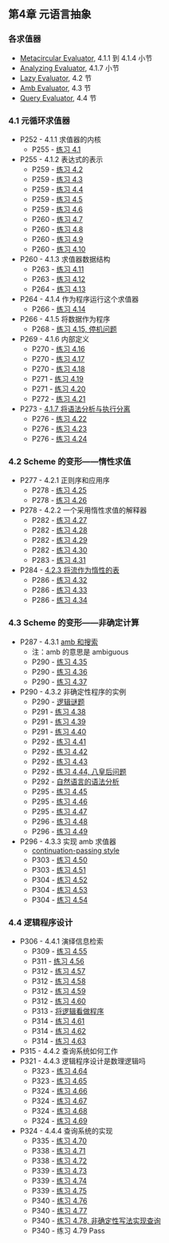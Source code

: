 ## 第4章 元语言抽象

### 各求值器

* [Metacircular Evaluator](./mceval.scm), 4.1.1 到 4.1.4 小节
* [Analyzing Evaluator](./analyzingmceval.scm), 4.1.7 小节
* [Lazy Evaluator](./lazyeval.scm), 4.2 节
* [Amb Evaluator](./ambeval.scm), 4.3 节
* [Query Evaluator](./queryeval.scm), 4.4 节

### 4.1 元循环求值器

* P252 - 4.1.1 求值器的内核
	* P255 - [练习 4.1](./exercise_4_1.md)
* P255 - 4.1.2 表达式的表示
	* P259 - [练习 4.2](./exercise_4_2.md)
	* P259 - [练习 4.3](./exercise_4_3.md)
	* P259 - [练习 4.4](./exercise_4_4.md)
	* P259 - [练习 4.5](./exercise_4_5.md)
	* P259 - [练习 4.6](./exercise_4_6.md)
	* P260 - [练习 4.7](./exercise_4_7.md)
	* P260 - [练习 4.8](./exercise_4_8.md)
	* P260 - [练习 4.9](./exercise_4_9.md)
	* P260 - [练习 4.10](./exercise_4_10.md)
* P260 - 4.1.3 求值器数据结构
	* P263 - [练习 4.11](./exercise_4_11.md)
	* P263 - [练习 4.12](./exercise_4_12.md)
	* P264 - [练习 4.13](./exercise_4_13.md)
* P264 - 4.1.4 作为程序运行这个求值器
	* P266 - [练习 4.14](./exercise_4_14.md)
* P266 - 4.1.5 将数据作为程序
	* P268 - [练习 4.15, 停机问题](./exercise_4_15.md)
* P269 - 4.1.6 内部定义
	* P270 - [练习 4.16](./exercise_4_16.md)
	* P270 - [练习 4.17](./exercise_4_17.md)
	* P270 - [练习 4.18](./exercise_4_18.md)
	* P271 - [练习 4.19](./exercise_4_19.md)
	* P271 - [练习 4.20](./exercise_4_20.md)
	* P272 - [练习 4.21](./exercise_4_21.md)
* P273 - [4.1.7 将语法分析与执行分离](./analyzingmceval.scm)
	* P276 - [练习 4.22](./exercise_4_22.md)
	* P276 - [练习 4.23](./exercise_4_23.md)
	* P276 - [练习 4.24](./exercise_4_24.md)

### 4.2 Scheme 的变形——惰性求值	

* P277 - 4.2.1 正则序和应用序
	* P278 - [练习 4.25](./exercise_4_25.md)
	* P278 - [练习 4.26](./exercise_4_26.md)
* P278 - 4.2.2 一个采用惰性求值的解释器
	* P282 - [练习 4.27](./exercise_4_27.md)
	* P282 - [练习 4.28](./exercise_4_28.md)
	* P282 - [练习 4.29](./exercise_4_29.md)
	* P282 - [练习 4.30](./exercise_4_30.md)
	* P283 - [练习 4.31](./exercise_4_31.scm)
* P284 - [4.2.3 将流作为惰性的表](./streams_as_lazy_list.scm)
	* P286 - [练习 4.32](./exercise_4_32.md)
	* P286 - [练习 4.33](./exercise_4_33.md)
	* P286 - [练习 4.34](./exercise_4_34.scm)

### 4.3 Scheme 的变形——非确定计算

* P287 - 4.3.1 [amb 和搜索](./amb_and_search.scm)
	* 注：amb 的意思是 ambiguous
	* P290 - [练习 4.35](./exercise_4_35.scm)
	* P290 - [练习 4.36](./exercise_4_36.md)
	* P290 - [练习 4.37](./exercise_4_37.md)
* P290 - 4.3.2 非确定性程序的实例
	* P290 - [逻辑谜题](./multiple_dwelling.scm)
	* P291 - [练习 4.38](./exercise_4_38.md)
	* P291 - [练习 4.39](./exercise_4_39.md)
	* P291 - [练习 4.40](./exercise_4_40.md)
	* P292 - [练习 4.41](./exercise_4_41.scm)
	* P292 - [练习 4.42](./exercise_4_42.scm)
	* P292 - [练习 4.43](./exercise_4_43.scm)
	* P292 - [练习 4.44, 八皇后问题](./exercise_4_44.scm)
	* P292 - [自然语言的语法分析](./parsing_natural_language.scm)
	* P295 - [练习 4.45](./exercise_4_45.md)
	* P295 - [练习 4.46](./exercise_4_46.md)
	* P295 - [练习 4.47](./exercise_4_47.md)
	* P296 - [练习 4.48](./exercise_4_48.md)
	* P296 - [练习 4.49](./exercise_4_49.md)
* P296 - 4.3.3 实现 amb 求值器
	* [continuation-passing style](./cps.md)
	* P303 - [练习 4.50](./exercise_4_50.md)
	* P303 - [练习 4.51](./exercise_4_51.md)
	* P304 - [练习 4.52](./exercise_4_52.md)
	* P304 - [练习 4.53](./exercise_4_53.md)
	* P304 - [练习 4.54](./exercise_4_54.md)

### 4.4 逻辑程序设计

* P306 - 4.4.1 演绎信息检索
	* P309 - [练习 4.55](./exercise_4_55.md)
	* P311 - [练习 4.56](./exercise_4_56.md)
	* P312 - [练习 4.57](./exercise_4_57.md)
	* P312 - [练习 4.58](./exercise_4_58.md)
	* P312 - [练习 4.59](./exercise_4_59.md)
	* P312 - [练习 4.60](./exercise_4_60.md)
	* P313 - [将逻辑看做程序](./logic_as_programs.scm)
	* P314 - [练习 4.61](./exercise_4_61.scm)
	* P314 - [练习 4.62](./exercise_4_62.scm)
	* P314 - [练习 4.63](./exercise_4_63.scm)
* P315 - 4.4.2 查询系统如何工作
* P321 - 4.4.3 逻辑程序设计是数理逻辑吗
	* P323 - [练习 4.64](./exercise_4_64.md)
	* P323 - [练习 4.65](./exercise_4_65.md)
	* P324 - [练习 4.66](./exercise_4_66.md)
	* P324 - [练习 4.67](./exercise_4_67.md)
	* P324 - [练习 4.68](./exercise_4_68.md)
	* P324 - [练习 4.69](./exercise_4_69.scm)
* P324 - 4.4.4 查询系统的实现
	* P335 - [练习 4.70](./exercise_4_70.md)
	* P338 - [练习 4.71](./exercise_4_71.md)
	* P338 - [练习 4.72](./exercise_4_72.md)
	* P339 - [练习 4.73](./exercise_4_73.md)
	* P339 - [练习 4.74](./exercise_4_74.md)
	* P339 - [练习 4.75](./exercise_4_75.md)
	* P340 - [练习 4.76](./exercise_4_76.md)
	* P340 - [练习 4.77](./exercise_4_77.md)
	* P340 - [练习 4.78, 非确定性写法实现查询](./exercise_4_78.md)
	* P340 - 练习 4.79 Pass















	



